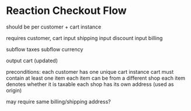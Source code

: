 # Reaction Checkout Flow

should be per customer + cart instance

requires customer, cart
input shipping
input discount
input billing

subflow taxes
subflow currency

output cart (updated)

preconditions:
each customer has one unique cart instance
cart must contain at least one item
each item can be from a different shop
each item denotes whether it is taxable
each shop has its own address (used as origin)

may require same billing/shipping address?


